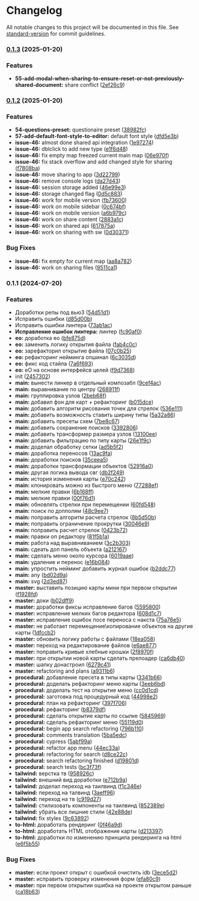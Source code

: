 # Changelog

All notable changes to this project will be documented in this file. See [standard-version](https://github.com/conventional-changelog/standard-version) for commit guidelines.

### [0.1.3](https://github.com/kosukhin/patron-scheme-editor/compare/v0.1.2...v0.1.3) (2025-01-20)


### Features

* **55-add-modal-when-sharing-to-ensure-reset-or-not-previously-shared-document:** share conflict ([2ef26c9](https://github.com/kosukhin/patron-scheme-editor/commit/2ef26c96f7851dd23b86f04335fcba28c00bc790))

### [0.1.2](https://github.com/kosukhin/patron-scheme-editor/compare/v0.0.14...v0.1.2) (2025-01-20)


### Features

* **54-questions-preset:** questionaire preset ([38982fc](https://github.com/kosukhin/patron-scheme-editor/commit/38982fc60aa807cb105b4338aa75f6f2ca46c948))
* **57-add-default-font-style-to-editor:** default font style ([dfd5e3b](https://github.com/kosukhin/patron-scheme-editor/commit/dfd5e3b744d4f2cfef747664e734237d95580dd4))
* **issue-46:** almost done shared api integration ([1e97274](https://github.com/kosukhin/patron-scheme-editor/commit/1e9727488f1a3b4c6074cadb6a9d711b452f397c))
* **issue-46:** dblclick to add new type ([e1f6d48](https://github.com/kosukhin/patron-scheme-editor/commit/e1f6d48a80f7024774de5559bab60c36d4f0ac59))
* **issue-46:** fix empty map freezed current main map ([06e970f](https://github.com/kosukhin/patron-scheme-editor/commit/06e970f563c5c7a69387e59ab9515cf5b1081dd1))
* **issue-46:** fix stack overflow and add changed style for sharing ([f7808ba](https://github.com/kosukhin/patron-scheme-editor/commit/f7808ba09b551d14bb7304a2283ba3bd715a0bb0))
* **issue-46:** move sharing to app ([3d22799](https://github.com/kosukhin/patron-scheme-editor/commit/3d22799fefaa5c8669c25d0dddb8230a2f6d660e))
* **issue-46:** remove console logs ([da27d43](https://github.com/kosukhin/patron-scheme-editor/commit/da27d4347c027d5671ceacad78b1607d923fa432))
* **issue-46:** session storage added ([46e99e3](https://github.com/kosukhin/patron-scheme-editor/commit/46e99e3d59624bba802d42a56fb1ef32189ebe12))
* **issue-46:** storage changed flag ([0d5c883](https://github.com/kosukhin/patron-scheme-editor/commit/0d5c883f9203079de7498319c25daa007d2ed1e0))
* **issue-46:** work for mobile version ([fb73600](https://github.com/kosukhin/patron-scheme-editor/commit/fb7360084f987e71a618d5941112e24c5d733013))
* **issue-46:** work on mobile sidebar ([0c674bf](https://github.com/kosukhin/patron-scheme-editor/commit/0c674bf33453e5a6c9c9d54c9c05afe6580d3438))
* **issue-46:** work on mobile version ([a6b979c](https://github.com/kosukhin/patron-scheme-editor/commit/a6b979c2dd7dc7621fbe2af9ee1f6a1f146bd651))
* **issue-46:** work on share content ([2883a1c](https://github.com/kosukhin/patron-scheme-editor/commit/2883a1c2f119694ca51b50efcd04c54be55d3ebf))
* **issue-46:** work on shared api ([617875a](https://github.com/kosukhin/patron-scheme-editor/commit/617875a0270fe839867d56bb4044984567383549))
* **issue-46:** work on sharing with sw ([0d30371](https://github.com/kosukhin/patron-scheme-editor/commit/0d30371205c974cff0450aaf3926725821372691))


### Bug Fixes

* **issue-46:** fix empty for current map ([aa8a782](https://github.com/kosukhin/patron-scheme-editor/commit/aa8a782d6cee088ad6f52687f57fc51784130973))
* **issue-46:** work on sharing files ([9511ca1](https://github.com/kosukhin/patron-scheme-editor/commit/9511ca1f6906ba76a06f011bad9fd28b09955608))

### 0.1.1 (2024-07-20)


### Features

* Доработки репы под вью3 ([54d51d1](https://github.com/kosukhin/mind-map-creator/commit/54d51d185e3311ca1696dfb508428891e47e4f44))
* Исправить ошибки ([d85d00b](https://github.com/kosukhin/mind-map-creator/commit/d85d00b5f639ec35b2c161bb29bada58a9885779))
* Исправить ошибки линтера ([73ab1ac](https://github.com/kosukhin/mind-map-creator/commit/73ab1ac6d730a4009aec58a6753a961529d568e7))
* **Исправление ошибок линтера:** линтер ([fc90af0](https://github.com/kosukhin/mind-map-creator/commit/fc90af0ba3d4e8a5d64920410e4fc460276f73d7))
* **eo:** доработка ео ([bfe875d](https://github.com/kosukhin/mind-map-creator/commit/bfe875df35b1f4d0b700140db49874d03194fddf))
* **eo:** заменить логику открытия файла ([fab4c0c](https://github.com/kosukhin/mind-map-creator/commit/fab4c0c1e9d90e5626439a8aa7641e245e7af60b))
* **eo:** зарефакторил открытие файла ([07c0b25](https://github.com/kosukhin/mind-map-creator/commit/07c0b25b61124a8ecf5ffc4c57fae217d7b32f72))
* **eo:** рефакторинг нейминга опшинал ([6c3035d](https://github.com/kosukhin/mind-map-creator/commit/6c3035d921ca6ce9617810348cd5b031955f326c))
* **eo:** фикс код стайла ([7a6f693](https://github.com/kosukhin/mind-map-creator/commit/7a6f693ddd410cdc91b03fb38ca736bfc6af133b))
* **eo:** eO на основе интерфейсв целей ([f9d7368](https://github.com/kosukhin/mind-map-creator/commit/f9d736813846d9ed235b7aee0959a85eb9f8613e))
* init ([2457302](https://github.com/kosukhin/mind-map-creator/commit/2457302e9fad0654ef18aa0e7e2e9ae5a704ae4a))
* **main:** вынести линкер в отдельный композабл ([9cef4ac](https://github.com/kosukhin/mind-map-creator/commit/9cef4ac26d484c2a953a6a0ed118effb8b540654))
* **main:** выравнивание по центру ([268911f](https://github.com/kosukhin/mind-map-creator/commit/268911f6fe0cb57f4f3cb46830d9894322b12dec))
* **main:** группировка узлов ([2beb68f](https://github.com/kosukhin/mind-map-creator/commit/2beb68f254c6124c31e1f1248e15a9026c1fb6d6))
* **main:** добавил фон для карт + рефакторинг ([b015dce](https://github.com/kosukhin/mind-map-creator/commit/b015dce9db9eb3de291eb24e0c94d16b3cd1e741))
* **main:** добавить  алгоритм рисования точек для стрелок ([536e111](https://github.com/kosukhin/mind-map-creator/commit/536e111fb5502aa6eadf8ac6cca87d689f036e4d))
* **main:** добавить возможность ставить ширину типы ([5a32a86](https://github.com/kosukhin/mind-map-creator/commit/5a32a86bdbc9f7603a31406706cfad94c2db7988))
* **main:** добавить пресеты схем ([7be8c67](https://github.com/kosukhin/mind-map-creator/commit/7be8c674c50686dba98255abb6ca915fc20893dc))
* **main:** добавить сохранение поисков ([3392806](https://github.com/kosukhin/mind-map-creator/commit/3392806903da5a230c23102c56ea5a98f7c0ca57))
* **main:** добавить трансформер размера узлов ([13100ee](https://github.com/kosukhin/mind-map-creator/commit/13100eea22ace16ed9d93633a5264fbee58ac2d0))
* **main:** добавить фильтрацию по типу карты ([26e1f9c](https://github.com/kosukhin/mind-map-creator/commit/26e1f9c76ab565920ac5dbd9fba767f7d05ae1aa))
* **main:** доделал обработку сетки ([ad5b5f2](https://github.com/kosukhin/mind-map-creator/commit/ad5b5f20e85185b91a206f5ef761d3e9ebe07047))
* **main:** доработка переносов ([13ac9fa](https://github.com/kosukhin/mind-map-creator/commit/13ac9fa46c5b1cbdc832a463647bbd87d9c61537))
* **main:** доработки поисков ([35ceea5](https://github.com/kosukhin/mind-map-creator/commit/35ceea59782d5f591b5529aeb1e36baab1be6e56))
* **main:** доработки трансформации объектов ([52916a0](https://github.com/kosukhin/mind-map-creator/commit/52916a02652efcce7f9de21f32597259d8a6f2bd))
* **main:** другая логика вывода свг ([db2f249](https://github.com/kosukhin/mind-map-creator/commit/db2f24948b8b3c87bda85f27fb65c21e4ce077bd))
* **main:** история изменения карты ([e70c242](https://github.com/kosukhin/mind-map-creator/commit/e70c2427770d4621125bca6f697e4e3183811f5f))
* **main:** клонировать можно из быстрого меню ([77288ef](https://github.com/kosukhin/mind-map-creator/commit/77288efedbd9b40afe1895e00e4ffeff1561e86a))
* **main:** мелкие правки ([6b168ff](https://github.com/kosukhin/mind-map-creator/commit/6b168ffe3e0f6354639de8daab50f48194aab211))
* **main:** мелкие правки ([00f76d1](https://github.com/kosukhin/mind-map-creator/commit/00f76d1447b1c802609e3cfb427b325c345e7955))
* **main:** обновлять стрелки при перемещении ([60fd548](https://github.com/kosukhin/mind-map-creator/commit/60fd548ccc8a88e93bbebd9ef79830d865dd2d3b))
* **main:** поиск по допполям ([48c9ee7](https://github.com/kosukhin/mind-map-creator/commit/48c9ee7743481f44abc1ad5142b00b110b8a29dc))
* **main:** поправить алгоритм расчета стрелок ([8b5d50b](https://github.com/kosukhin/mind-map-creator/commit/8b5d50ba5d3d914a21eaca8c3a9a5427f7d154c9))
* **main:** поправить ограничение прокрутки ([30046e9](https://github.com/kosukhin/mind-map-creator/commit/30046e9c5cbde5bbfe20748e7753319e6f1ca2de))
* **main:** поправить расчет стрелок ([0423b72](https://github.com/kosukhin/mind-map-creator/commit/0423b72fef3ed09ec451125668a5bcfe3b1b5894))
* **main:** правки оп редактору ([81f5b1a](https://github.com/kosukhin/mind-map-creator/commit/81f5b1a088561fa91882cb0d1cfe9a653458771b))
* **main:** работа над выравниванием ([3c2b303](https://github.com/kosukhin/mind-map-creator/commit/3c2b303d80ded4e2a1001968b847cee305748744))
* **main:** сдеать доп панель объекта ([a212167](https://github.com/kosukhin/mind-map-creator/commit/a212167843fa78864a7bca03d79ffaa4202d5dd9))
* **main:** сделать меню около курсора ([6019aae](https://github.com/kosukhin/mind-map-creator/commit/6019aae2a85a31696e868af5d10d9493aee8e920))
* **main:** удаление и перенос ([e16b084](https://github.com/kosukhin/mind-map-creator/commit/e16b08496449d6b80f0e94560ee3b7e6cb5f618f))
* **main:** упростить нейминг добавить журнал ошибок ([b2ddc77](https://github.com/kosukhin/mind-map-creator/commit/b2ddc776b13fcb9088d14fd16595f2d2b7e1fde4))
* **main:** any ([bd02d9a](https://github.com/kosukhin/mind-map-creator/commit/bd02d9a4ce8f1589cab2772219957abb22b172b1))
* **main:** svg ([2d3ed87](https://github.com/kosukhin/mind-map-creator/commit/2d3ed87cf71149fce89669e8100d1e9341fdc0de))
* **master:** выставить позицию карты мини при первом открытии ([f1928fd](https://github.com/kosukhin/mind-map-creator/commit/f1928fd1248e1572e4aee939c8d80876f59f662e))
* **master:** доки ([b02dff9](https://github.com/kosukhin/mind-map-creator/commit/b02dff93d1da410f2d3f41d242ee62f48567e67f))
* **master:** доработки фиксы исправление багов ([5595800](https://github.com/kosukhin/mind-map-creator/commit/55958001586a7c1b8106dcad1f6e1ac7bbecd69e))
* **master:** исправление мелких багов редактора ([608d1c7](https://github.com/kosukhin/mind-map-creator/commit/608d1c79bf9982984c50a395da1842ee84389e5b))
* **master:** исправление ошибок посе переноса с накста ([75a76e5](https://github.com/kosukhin/mind-map-creator/commit/75a76e592f9e97e29f29721e2a8524c0279f7d40))
* **master:** не работает перемещение\копирование объектов на другие карты ([1dfccb2](https://github.com/kosukhin/mind-map-creator/commit/1dfccb234b45c7bdf917a73a8645ce5ff1e9c5a1))
* **master:** обновить логику работы с файлами ([18ea058](https://github.com/kosukhin/mind-map-creator/commit/18ea058c7b254fece7dfb321664cc57d4ac5160b))
* **master:** переход на редактирование файлов ([e6ae877](https://github.com/kosukhin/mind-map-creator/commit/e6ae8778a3a7a82dd82752a9beeb6826a197bdfb))
* **master:** поправить кривые хлебные крошки ([2f8970f](https://github.com/kosukhin/mind-map-creator/commit/2f8970fc30bd66f4683f7dbb7505b400d63a57d8))
* **master:** при открытии новой карты сделать прелоадер ([ca6db40](https://github.com/kosukhin/mind-map-creator/commit/ca6db400637866ace34e84ab55d2ccb7461cc3e8))
* **master:** шапку донастроил ([6279c41](https://github.com/kosukhin/mind-map-creator/commit/6279c41997aa1d24f30c5fe4690ff409eefeea47))
* **master:** refactoring and plans ([a9311b6](https://github.com/kosukhin/mind-map-creator/commit/a9311b643a2694aea2e118eeef621c7367e7d671))
* **procedural:** добавление пресета в типы карты ([3341b66](https://github.com/kosukhin/mind-map-creator/commit/3341b66e1d5c67ec6e7c40c688073aeeeb8ce470))
* **procedural:** доделать рефакторинг меню карты ([3eeb6bd](https://github.com/kosukhin/mind-map-creator/commit/3eeb6bd30b070354b56831f54b165de983c633ea))
* **procedural:** доделать тест на открытие меню ([cc0d1cd](https://github.com/kosukhin/mind-map-creator/commit/cc0d1cd5bc62a9db73191de6b2abbf021b263980))
* **procedural:** заготовка под процедурный код ([44998e2](https://github.com/kosukhin/mind-map-creator/commit/44998e2a7d21ca6410eaea0cbb1cdbe9d55416eb))
* **procedural:** план на рефакторинг ([397f706](https://github.com/kosukhin/mind-map-creator/commit/397f70699555a04915f1ef0471c6065552137728))
* **procedural:** рефакторинг ([b8379df](https://github.com/kosukhin/mind-map-creator/commit/b8379df36c708e100919aa16c09ab610585daffe))
* **procedural:** сделать открытие карты по ссылке ([5845969](https://github.com/kosukhin/mind-map-creator/commit/58459695081fc4ab6da2dce60c3860feac3e3467))
* **procedural:** сделать рефакторинг меню ([55119d0](https://github.com/kosukhin/mind-map-creator/commit/55119d063fd41a56a3ea8a4a679c7a1c9aa74935))
* **procedural:** begin app search refactoring ([796b110](https://github.com/kosukhin/mind-map-creator/commit/796b1100213c8572f636cb200cc1ef7700d4f5e2))
* **procedural:** comments translation ([5ba5edc](https://github.com/kosukhin/mind-map-creator/commit/5ba5edc9614da01432d4624310a9f49e3247438d))
* **procedural:** cypress ([5abf99a](https://github.com/kosukhin/mind-map-creator/commit/5abf99af61019e26b2ddbe26b7b2215b205921cc))
* **procedural:** refactor app menu ([44ec33a](https://github.com/kosukhin/mind-map-creator/commit/44ec33a6b9fc9226446af1bbe9a027119bd7da7b))
* **procedural:** refactoring for search ([d8ce22c](https://github.com/kosukhin/mind-map-creator/commit/d8ce22cd2c186f02b06ba99d41956db1da660fc4))
* **procedural:** search refactoring finished ([d19801d](https://github.com/kosukhin/mind-map-creator/commit/d19801dc11457bac357c8ad7f921dd8d462493b7))
* **procedural:** search tests ([bc3f73f](https://github.com/kosukhin/mind-map-creator/commit/bc3f73f605c337431728daf8e8c0944604eecce1))
* **tailwind:** верстка тв ([958926c](https://github.com/kosukhin/mind-map-creator/commit/958926c982bd742b63dfc6fbcf56444dd45d7aec))
* **tailwind:** внешний вид доработки ([e712b9a](https://github.com/kosukhin/mind-map-creator/commit/e712b9a7a5c48afed0e665f3c8d45e85c2156bc7))
* **tailwind:** доделал переход на таилвинд ([f1c346e](https://github.com/kosukhin/mind-map-creator/commit/f1c346e59ed08602541ce8487f96de49aee79293))
* **tailwind:** переход на талвинд ([3aeff96](https://github.com/kosukhin/mind-map-creator/commit/3aeff96dc879e94ada269ec2ec1bf0c45a4066d8))
* **tailwind:** переход на тв ([c919d27](https://github.com/kosukhin/mind-map-creator/commit/c919d27513f1bfb4c24dff1e5606d87913797536))
* **tailwind:** стилизовать компоненты на таилвинд ([852389e](https://github.com/kosukhin/mind-map-creator/commit/852389e0ce0fa460b37b547626800c062b939d66))
* **tailwind:** убрать все лишние стили ([42e88de](https://github.com/kosukhin/mind-map-creator/commit/42e88de2a18ef069767bb339d4d6faf167e8f7dc))
* **tailwind:** fix styles ([9c63892](https://github.com/kosukhin/mind-map-creator/commit/9c63892699226b4841a1c3e5b51f8c4e4779d474))
* **to-html:** доработать рендеринг ([0f46a9d](https://github.com/kosukhin/mind-map-creator/commit/0f46a9de105e627778c0e575b17e6a7e3aa965fc))
* **to-html:** доработать HTML отображение карты ([d213397](https://github.com/kosukhin/mind-map-creator/commit/d213397906ce1f0913afb59690047ad8f9922703))
* **to-html:** доработки по изменению принципа рендеринга на html ([e6f5b55](https://github.com/kosukhin/mind-map-creator/commit/e6f5b55b19aaebbf7447b76cb6ffe3119e5b1e21))


### Bug Fixes

* **master:** если проект открыт с ошибкой очистить idb ([3ece5d2](https://github.com/kosukhin/mind-map-creator/commit/3ece5d24cabbb6f7c46a9de1c6cc1229b11e17e1))
* **master:** исправить проверку изменения форм ([efa80c9](https://github.com/kosukhin/mind-map-creator/commit/efa80c959ffd7560ad4342a64830f8ca87b46d76))
* **master:** при первом открытии ошибка на проекте открытом раньше ([ca18b63](https://github.com/kosukhin/mind-map-creator/commit/ca18b631db92a1ce6493d3b5c213ff18dabe1ac3))
